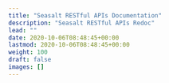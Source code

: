 ```yaml
---
title: "Seasalt RESTful APIs Documentation"
description: "Seasalt RESTful APIs Redoc"
lead: ""
date: 2020-10-06T08:48:45+00:00
lastmod: 2020-10-06T08:48:45+00:00
weight: 100
draft: false
images: []
---
```

